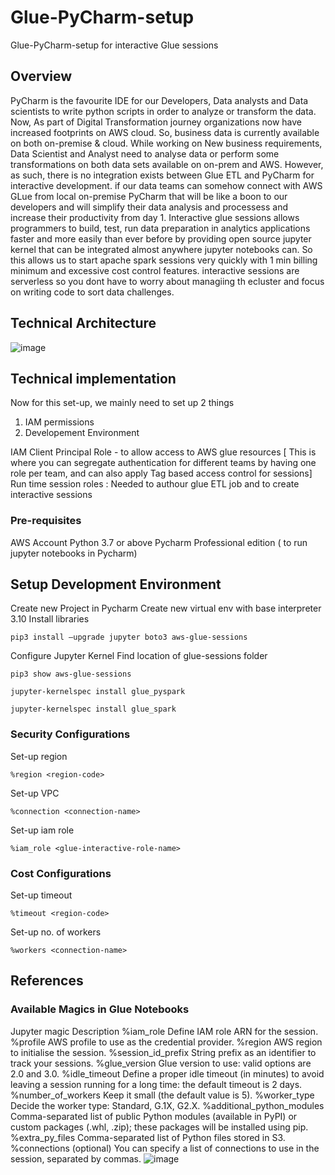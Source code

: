 # Glue-PyCharm-setup
Glue-PyCharm-setup for interactive Glue sessions

## Overview
PyCharm is the favourite IDE for our Developers, Data analysts and Data scientists to write python scripts in order to analyze or transform the data.
Now, As part of Digital Transformation journey organizations now have increased footprints on AWS cloud. So, business data is currently available on both on-premise & cloud. While working on New business requirements, Data Scientist and Analyst need to analyse data or perform some transformations on both data sets available on on-prem and AWS. However, as such, there is no integration exists between Glue ETL and PyCharm for interactive development.
if our data teams can somehow connect with AWS GLue from local on-premise PyCharm that will be like a boon to our developers and will simplify their data analysis and processess and increase their productivity from day 1.
Interactive glue sessions allows programmers to build, test, run data preparation in analytics applications faster and more easily than ever before by providing open source jupyter kernel that can be integrated almost anywhere jupyter notebooks can. So this allows us to start apache spark sessions very quickly with 1 min billing minimum and excessive cost control features. interactive sessions are serverless so you dont have to worry about managiing th ecluster and focus on writing code to sort data challenges. 

## Technical Architecture
![image](https://user-images.githubusercontent.com/38211382/224697695-a09fd1dd-8c46-44ac-8cc6-6451d1312a3f.png)

## Technical implementation
Now for this set-up, we mainly need to set up 2 things
1. IAM permissions
2. Developement Environment

IAM
Client Principal Role - to allow access to AWS glue resources [ This is where you can segregate authentication for different teams by having one role per team, and can also apply Tag based access control for sessions]
Run time session roles : Needed to authour glue ETL job and to create interactive sessions 

### Pre-requisites
 AWS Account
 Python 3.7 or above
 Pycharm Professional edition ( to run jupyter notebooks in Pycharm)
 
 ## Setup Development Environment
 
 Create new Project in Pycharm
 Create new virtual env with base interpreter 3.10 
 Install libraries

```
pip3 install –upgrade jupyter boto3 aws-glue-sessions

```
Configure Jupyter Kernel
Find location of glue-sessions folder

```
pip3 show aws-glue-sessions

jupyter-kernelspec install glue_pyspark

jupyter-kernelspec install glue_spark
```

### Security Configurations

Set-up region
```
%region <region-code>
```

Set-up VPC
```
%connection <connection-name>
```

Set-up iam role
```
%iam_role <glue-interactive-role-name>
```

### Cost Configurations

Set-up timeout
```
%timeout <region-code>
```

Set-up no. of workers
```
%workers <connection-name>
```

## References
### Available Magics in Glue Notebooks
Jupyter magic	Description
%iam_role	Define IAM role ARN for the session.
%profile	AWS profile to use as the credential provider.
%region	AWS region to initialise the session.
%session_id_prefix	String prefix as an identifier to track your sessions.
%glue_version	Glue version to use: valid options are 2.0 and 3.0.
%idle_timeout	Define a proper idle timeout (in minutes) to avoid leaving a session running for a long time: the default timeout is 2 days.
%number_of_workers	Keep it small (the default value is 5).
%worker_type	Decide the worker type: Standard, G.1X, G2.X.
%additional_python_modules	Comma-separated list of public Python modules (available in PyPI) or custom packages (.whl, .zip); these packages will be installed using pip.
%extra_py_files	Comma-separated list of Python files stored in S3.
%connections (optional)	You can specify a list of connections to use in the session, separated by commas.
![image](https://user-images.githubusercontent.com/38211382/225001608-4ebf5b6c-45a8-4205-863f-1963851644b8.png)


